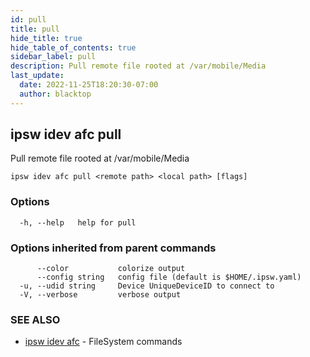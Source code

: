 ```yaml
---
id: pull
title: pull
hide_title: true
hide_table_of_contents: true
sidebar_label: pull
description: Pull remote file rooted at /var/mobile/Media
last_update:
  date: 2022-11-25T18:20:30-07:00
  author: blacktop
---
```

## ipsw idev afc pull

Pull remote file rooted at /var/mobile/Media

```
ipsw idev afc pull <remote path> <local path> [flags]
```

### Options

```
  -h, --help   help for pull
```

### Options inherited from parent commands

```
      --color           colorize output
      --config string   config file (default is $HOME/.ipsw.yaml)
  -u, --udid string     Device UniqueDeviceID to connect to
  -V, --verbose         verbose output
```

### SEE ALSO

* [ipsw idev afc](/docs/cli/ipsw/idev/afc)	 - FileSystem commands

